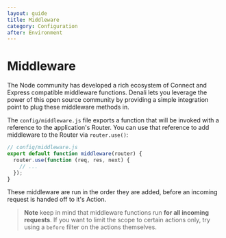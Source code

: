 ```yaml
---
layout: guide
title: Middleware
category: Configuration
after: Environment
---
```


# Middleware

The Node community has developed a rich ecosystem of Connect and Express
compatible middleware functions. Denali lets you leverage the power of this open
source community by providing a simple integration point to plug these
middleware methods in.

The `config/middleware.js` file exports a function that will be invoked with a
reference to the application's Router. You can use that reference to add
middleware to the Router via `router.use()`:

```js
// config/middleware.js
export default function middleware(router) {
  router.use(function (req, res, next) {
    // ...
  });
}
```

These middleware are run in the order they are added, before an incoming request
is handed off to it's Action.

> **Note** keep in mind that middleware functions run **for all incoming
> requests**. If you want to limit the scope to certain actions only, try using
> a `before` filter on the actions themselves.
